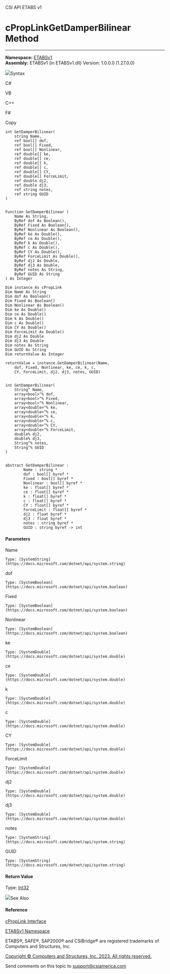 ﻿

CSI API ETABS v1

# cPropLinkGetDamperBilinear Method  
  
---  
  
**Namespace:** [ETABSv1](2780f1b8-2033-5289-2298-1cdb2a7508d9.htm)  
**Assembly:** ETABSv1 (in ETABSv1.dll) Version: 1.0.0.0 (1.27.0.0)

![](../icons/SectionExpanded.png)Syntax

C#

VB

C++

F#

Copy

    
    
    int GetDamperBilinear(
    	string Name,
    	ref bool[] dof,
    	ref bool[] Fixed,
    	ref bool[] Nonlinear,
    	ref double[] ke,
    	ref double[] ce,
    	ref double[] k,
    	ref double[] c,
    	ref double[] CY,
    	ref double[] ForceLimit,
    	ref double dj2,
    	ref double dj3,
    	ref string notes,
    	ref string GUID
    )
    
    
    Function GetDamperBilinear ( 
    	Name As String,
    	ByRef dof As Boolean(),
    	ByRef Fixed As Boolean(),
    	ByRef Nonlinear As Boolean(),
    	ByRef ke As Double(),
    	ByRef ce As Double(),
    	ByRef k As Double(),
    	ByRef c As Double(),
    	ByRef CY As Double(),
    	ByRef ForceLimit As Double(),
    	ByRef dj2 As Double,
    	ByRef dj3 As Double,
    	ByRef notes As String,
    	ByRef GUID As String
    ) As Integer
    
    Dim instance As cPropLink
    Dim Name As String
    Dim dof As Boolean()
    Dim Fixed As Boolean()
    Dim Nonlinear As Boolean()
    Dim ke As Double()
    Dim ce As Double()
    Dim k As Double()
    Dim c As Double()
    Dim CY As Double()
    Dim ForceLimit As Double()
    Dim dj2 As Double
    Dim dj3 As Double
    Dim notes As String
    Dim GUID As String
    Dim returnValue As Integer
    
    returnValue = instance.GetDamperBilinear(Name, 
    	dof, Fixed, Nonlinear, ke, ce, k, c, 
    	CY, ForceLimit, dj2, dj3, notes, GUID)
    
    
    int GetDamperBilinear(
    	String^ Name, 
    	array<bool>^% dof, 
    	array<bool>^% Fixed, 
    	array<bool>^% Nonlinear, 
    	array<double>^% ke, 
    	array<double>^% ce, 
    	array<double>^% k, 
    	array<double>^% c, 
    	array<double>^% CY, 
    	array<double>^% ForceLimit, 
    	double% dj2, 
    	double% dj3, 
    	String^% notes, 
    	String^% GUID
    )
    
    
    abstract GetDamperBilinear : 
            Name : string * 
            dof : bool[] byref * 
            Fixed : bool[] byref * 
            Nonlinear : bool[] byref * 
            ke : float[] byref * 
            ce : float[] byref * 
            k : float[] byref * 
            c : float[] byref * 
            CY : float[] byref * 
            ForceLimit : float[] byref * 
            dj2 : float byref * 
            dj3 : float byref * 
            notes : string byref * 
            GUID : string byref -> int 
    

#### Parameters

Name

    Type: [SystemString](https://docs.microsoft.com/dotnet/api/system.string)  

dof

    Type: [SystemBoolean](https://docs.microsoft.com/dotnet/api/system.boolean)  

Fixed

    Type: [SystemBoolean](https://docs.microsoft.com/dotnet/api/system.boolean)  

Nonlinear

    Type: [SystemBoolean](https://docs.microsoft.com/dotnet/api/system.boolean)  

ke

    Type: [SystemDouble](https://docs.microsoft.com/dotnet/api/system.double)  

ce

    Type: [SystemDouble](https://docs.microsoft.com/dotnet/api/system.double)  

k

    Type: [SystemDouble](https://docs.microsoft.com/dotnet/api/system.double)  

c

    Type: [SystemDouble](https://docs.microsoft.com/dotnet/api/system.double)  

CY

    Type: [SystemDouble](https://docs.microsoft.com/dotnet/api/system.double)  

ForceLimit

    Type: [SystemDouble](https://docs.microsoft.com/dotnet/api/system.double)  

dj2

    Type: [SystemDouble](https://docs.microsoft.com/dotnet/api/system.double)  

dj3

    Type: [SystemDouble](https://docs.microsoft.com/dotnet/api/system.double)  

notes

    Type: [SystemString](https://docs.microsoft.com/dotnet/api/system.string)  

GUID

    Type: [SystemString](https://docs.microsoft.com/dotnet/api/system.string)  

#### Return Value

Type: [Int32](https://docs.microsoft.com/dotnet/api/system.int32)

![](../icons/SectionExpanded.png)See Also

#### Reference

[cPropLink Interface](a76cf100-6278-6a57-2daf-e0425fef43cb.htm)

[ETABSv1 Namespace](2780f1b8-2033-5289-2298-1cdb2a7508d9.htm)

ETABS®, SAFE®, SAP2000® and CSiBridge® are registered trademarks of Computers
and Structures, Inc.  

[Copyright © Computers and Structures, Inc. 2023. All rights
reserved.](http://www.csiamerica.com)

Send comments on this topic to
[support@csiamerica.com](mailto:support%40csiamerica.com?Subject=CSI%20API%20ETABS%20v1)

